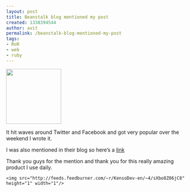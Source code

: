 ```yaml
---
layout: post
title: Beanstalk blog mentioned my post
created: 1338394544
author: avit
permalink: /beanstalk-blog-mentioned-my-post
tags:
- RoR
- web
- ruby
---
```

<a href='http://www.kensodev.com/2010/02/03/beanstalk-blog-mentioned-my-post/2297346285_fc2599bcaa/' rel='attachment wp-att-342'><img alt='' class='alignleft size-thumbnail wp-image-342' height='150' src='http://www.kensodev.com/wp-content/uploads/2010/02/2297346285_fc2599bcaa-150x150.jpg' title='Beanstalkapp' width='150' /></a>
<p>It hit waves around Twitter and Facebook and got very popular over the weekend I wrote it.</p>

<p>I was also mentioned in their blog so here’s a <a href='http://blog.beanstalkapp.com/2010/01/21/svn-on-steriods-using-beanstalk-and-basecamp/'>link </a></p>

<p>Thank you guys for the mention and thank you for this really amazing product I use daily.</p>
      
    <img src="http://feeds.feedburner.com/~r/KensoDev-en/~4/sXbo8Z06jC8" height="1" width="1"/>
